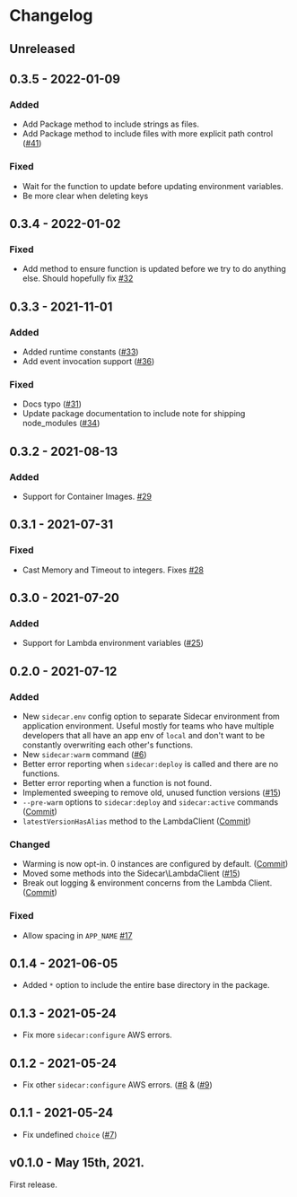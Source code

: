 # Changelog
## Unreleased 

## 0.3.5 - 2022-01-09

### Added

- Add Package method to include strings as files.
- Add Package method to include files with more explicit path control ([#41](https://github.com/hammerstonedev/sidecar/pull/41))

### Fixed

- Wait for the function to update before updating environment variables.
- Be more clear when deleting keys

## 0.3.4 - 2022-01-02

### Fixed

- Add method to ensure function is updated before we try to do anything else. Should hopefully fix [#32](https://github.com/hammerstonedev/sidecar/issues/32)  


## 0.3.3 - 2021-11-01

### Added
- Added runtime constants ([#33](https://github.com/hammerstonedev/sidecar/pull/33))
- Add event invocation support ([#36](https://github.com/hammerstonedev/sidecar/pull/36))
 
### Fixed
- Docs typo ([#31](https://github.com/hammerstonedev/sidecar/pull/31)) 
- Update package documentation to include note for shipping node_modules ([#34](https://github.com/hammerstonedev/sidecar/pull/34))

## 0.3.2 - 2021-08-13

### Added
- Support for Container Images. [#29](https://github.com/hammerstonedev/sidecar/pull/29)

## 0.3.1 - 2021-07-31

### Fixed
- Cast Memory and Timeout to integers. Fixes [#28](https://github.com/hammerstonedev/sidecar/issues/28)

## 0.3.0 - 2021-07-20

### Added
- Support for Lambda environment variables ([#25](https://github.com/hammerstonedev/sidecar/pull/25))

## 0.2.0 - 2021-07-12 

### Added
- New `sidecar.env` config option to separate Sidecar environment from application environment. Useful mostly for teams who have multiple developers that all have an app env of `local` and don't want to be constantly overwriting each other's functions.
- New `sidecar:warm` command ([#6](https://github.com/hammerstonedev/sidecar/pull/6))
- Better error reporting when `sidecar:deploy` is called and there are no functions.
- Better error reporting when a function is not found. 
- Implemented sweeping to remove old, unused function versions ([#15](https://github.com/hammerstonedev/sidecar/pull/15))
- `--pre-warm` options to `sidecar:deploy` and `sidecar:active` commands ([Commit](https://github.com/hammerstonedev/sidecar/commit/4794e6d4bfc5ddb4976c4686939ca1ee0c0ae979))
- `latestVersionHasAlias` method to the LambdaClient ([Commit](https://github.com/hammerstonedev/sidecar/commit/a54f4e59aef9bfeac57ced7fb50b0c25ff268ab9))

### Changed
- Warming is now opt-in. 0 instances are configured by default. ([Commit](https://github.com/hammerstonedev/sidecar/commit/ba53467368bcb253034fdbae7726fb0916b28de2))
- Moved some methods into the Sidecar\LambdaClient ([#15](https://github.com/hammerstonedev/sidecar/pull/15))
- Break out logging & environment concerns from the Lambda Client. ([Commit](https://github.com/hammerstonedev/sidecar/commit/20e368c9773c4aae2262021c7682cf72737af270))

### Fixed
- Allow spacing in `APP_NAME` [#17](https://github.com/hammerstonedev/sidecar/pull/17)  

## 0.1.4 - 2021-06-05

- Added `*` option to include the entire base directory in the package. 

## 0.1.3 - 2021-05-24

- Fix more `sidecar:configure` AWS errors.

## 0.1.2 - 2021-05-24

- Fix other `sidecar:configure` AWS errors. ([#8](https://github.com/hammerstonedev/sidecar/issues/8) & ([#9](https://github.com/hammerstonedev/sidecar/issues/9))

## 0.1.1 - 2021-05-24

- Fix undefined `choice` ([#7](https://github.com/hammerstonedev/sidecar/issues/7))

##  v0.1.0 - May 15th, 2021.

First release.